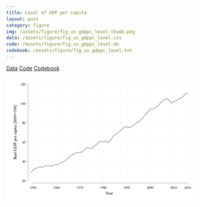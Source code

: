 ```yaml
---
title: Level of GDP per capita
layout: post
category: figure
img: /assets/figure/fig_us_gdppc_level-thumb.png
data: /assets/figure/fig_us_gdppc_level.csv
code: /assets/figure/fig_us_gdppc_level.do
codebook: /assets/figure/fig_us_gdppc_level.txt
---
```


[Data](/assets/figure/fig_us_gdppc_level.csv) [Code](/assets/figure/fig_us_gdppc_level.do) [Codebook](/assets/figure/fig_us_gdppc_level.txt)

![Level of GDP per capita](/assets/figure/fig_us_gdppc_level.png)
